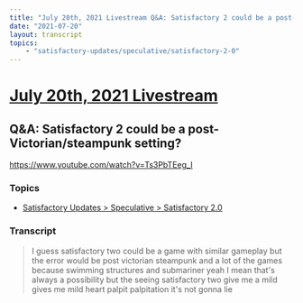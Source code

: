 ```yaml
---
title: "July 20th, 2021 Livestream Q&A: Satisfactory 2 could be a post-Victorian/steampunk setting?"
date: "2021-07-20"
layout: transcript
topics:
    - "satisfactory-updates/speculative/satisfactory-2-0"
---
```

# [July 20th, 2021 Livestream](../2021-07-20.md)
## Q&A: Satisfactory 2 could be a post-Victorian/steampunk setting?
https://www.youtube.com/watch?v=Ts3PbTEeg_I

### Topics
* [Satisfactory Updates > Speculative > Satisfactory 2.0](../topics/satisfactory-updates/speculative/satisfactory-2-0.md)

### Transcript

> I guess satisfactory two could be a game with similar gameplay but the error would be post victorian steampunk and a lot of the games because swimming structures and submariner yeah I mean that's always a possibility but the seeing satisfactory two give me a mild gives me mild heart palpit palpitation it's not gonna lie
